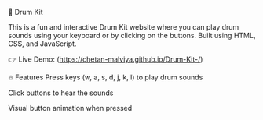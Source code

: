 🥁 Drum Kit

This is a fun and interactive Drum Kit website where you can play drum sounds using your keyboard or by clicking on the buttons. Built using HTML, CSS, and JavaScript.

👉 Live Demo: (https://chetan-malviya.github.io/Drum-Kit-/)

🔥 Features
Press keys (w, a, s, d, j, k, l) to play drum sounds

Click buttons to hear the sounds

Visual button animation when pressed
